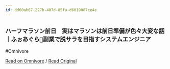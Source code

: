 ```yaml
---
id: dd60ab67-227b-407d-85fa-d6019087ce4e
---
```


## `ハーフマラソン前日　実はマラソンは前日準備が色々大変な話｜ふぉあぐら🐔副業で脱サラを目指すシステムエンジニア`
#Omnivore

[Read on Omnivore](https://omnivore.app/me/https-note-com-foagura-1201-n-n-7-f-7187-ccc-63-f-191c14e29e6) / [Read Original](https://note.com/foagura_1201/n/n7f7187ccc63f)


